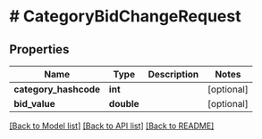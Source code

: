 # # CategoryBidChangeRequest

## Properties

Name | Type | Description | Notes
------------ | ------------- | ------------- | -------------
**category_hashcode** | **int** |  | [optional]
**bid_value** | **double** |  | [optional]

[[Back to Model list]](../../README.md#models) [[Back to API list]](../../README.md#endpoints) [[Back to README]](../../README.md)
